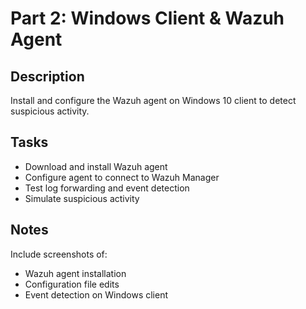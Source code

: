 # Part 2: Windows Client & Wazuh Agent

## Description
Install and configure the Wazuh agent on Windows 10 client to detect suspicious activity.

## Tasks
- Download and install Wazuh agent
- Configure agent to connect to Wazuh Manager
- Test log forwarding and event detection
- Simulate suspicious activity

## Notes
Include screenshots of:
- Wazuh agent installation
- Configuration file edits
- Event detection on Windows client
